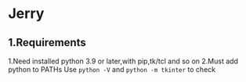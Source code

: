 # Jerry

## 1.Requirements

1.Need installed python 3.9 or later,with pip,tk/tcl and so on
2.Must add python to PATHs
Use `python -V` and `python -m tkinter` to check
